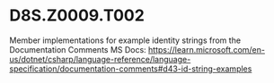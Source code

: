# D8S.Z0009.T002
Member implementations for example identity strings from the Documentation Comments MS Docs:
https://learn.microsoft.com/en-us/dotnet/csharp/language-reference/language-specification/documentation-comments#d43-id-string-examples